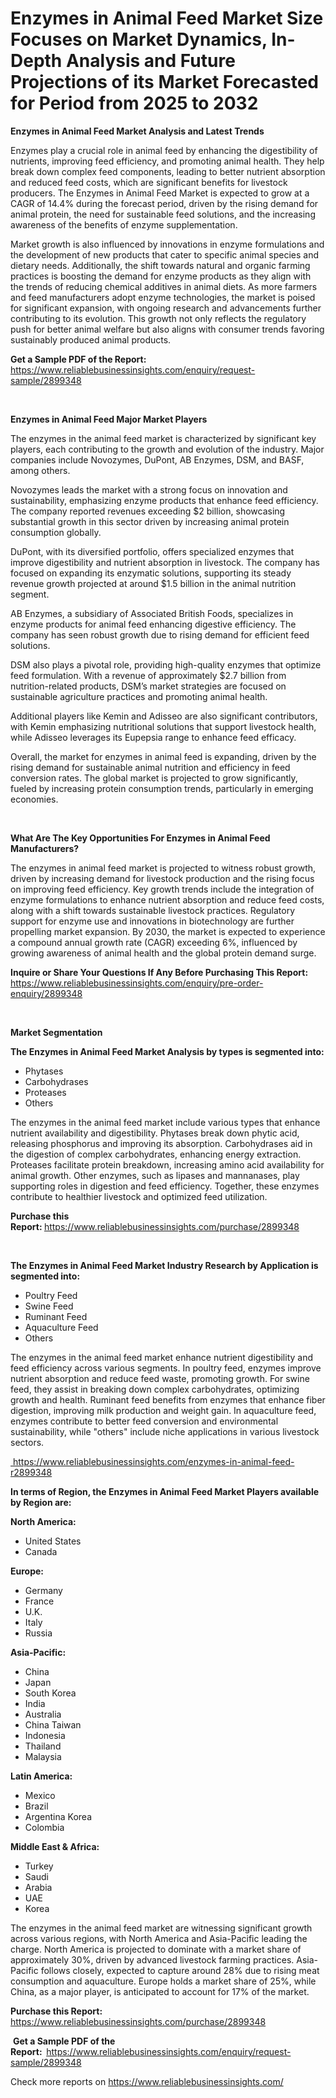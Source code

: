 <p><h1>Enzymes in Animal Feed Market Size Focuses on Market Dynamics, In-Depth Analysis and Future Projections of its Market Forecasted for Period from 2025 to 2032</h1></p><p><strong>Enzymes in Animal Feed Market Analysis and Latest Trends</strong></p>
<p><p>Enzymes play a crucial role in animal feed by enhancing the digestibility of nutrients, improving feed efficiency, and promoting animal health. They help break down complex feed components, leading to better nutrient absorption and reduced feed costs, which are significant benefits for livestock producers. The Enzymes in Animal Feed Market is expected to grow at a CAGR of 14.4% during the forecast period, driven by the rising demand for animal protein, the need for sustainable feed solutions, and the increasing awareness of the benefits of enzyme supplementation.</p><p>Market growth is also influenced by innovations in enzyme formulations and the development of new products that cater to specific animal species and dietary needs. Additionally, the shift towards natural and organic farming practices is boosting the demand for enzyme products as they align with the trends of reducing chemical additives in animal diets. As more farmers and feed manufacturers adopt enzyme technologies, the market is poised for significant expansion, with ongoing research and advancements further contributing to its evolution. This growth not only reflects the regulatory push for better animal welfare but also aligns with consumer trends favoring sustainably produced animal products.</p></p>
<p><strong>Get a Sample PDF of the Report:&nbsp;</strong> <a href="https://www.reliablebusinessinsights.com/enquiry/request-sample/2899348?utm_campaign=3105&utm_medium=2&utm_source=Github&utm_content=ia&utm_term=15032025&utm_id=enzymes-in-animal-feed">https://www.reliablebusinessinsights.com/enquiry/request-sample/2899348</a></p>
<p>&nbsp;</p>
<p><strong>Enzymes in Animal Feed Major Market Players</strong></p>
<p><p>The enzymes in the animal feed market is characterized by significant key players, each contributing to the growth and evolution of the industry. Major companies include Novozymes, DuPont, AB Enzymes, DSM, and BASF, among others.</p><p>Novozymes leads the market with a strong focus on innovation and sustainability, emphasizing enzyme products that enhance feed efficiency. The company reported revenues exceeding $2 billion, showcasing substantial growth in this sector driven by increasing animal protein consumption globally.</p><p>DuPont, with its diversified portfolio, offers specialized enzymes that improve digestibility and nutrient absorption in livestock. The company has focused on expanding its enzymatic solutions, supporting its steady revenue growth projected at around $1.5 billion in the animal nutrition segment.</p><p>AB Enzymes, a subsidiary of Associated British Foods, specializes in enzyme products for animal feed enhancing digestive efficiency. The company has seen robust growth due to rising demand for efficient feed solutions.</p><p>DSM also plays a pivotal role, providing high-quality enzymes that optimize feed formulation. With a revenue of approximately $2.7 billion from nutrition-related products, DSM’s market strategies are focused on sustainable agriculture practices and promoting animal health.</p><p>Additional players like Kemin and Adisseo are also significant contributors, with Kemin emphasizing nutritional solutions that support livestock health, while Adisseo leverages its Eupepsia range to enhance feed efficacy.</p><p>Overall, the market for enzymes in animal feed is expanding, driven by the rising demand for sustainable animal nutrition and efficiency in feed conversion rates. The global market is projected to grow significantly, fueled by increasing protein consumption trends, particularly in emerging economies.</p></p>
<p>&nbsp;</p>
<p><strong>What Are The Key Opportunities For Enzymes in Animal Feed Manufacturers?</strong></p>
<p><p>The enzymes in animal feed market is projected to witness robust growth, driven by increasing demand for livestock production and the rising focus on improving feed efficiency. Key growth trends include the integration of enzyme formulations to enhance nutrient absorption and reduce feed costs, along with a shift towards sustainable livestock practices. Regulatory support for enzyme use and innovations in biotechnology are further propelling market expansion. By 2030, the market is expected to experience a compound annual growth rate (CAGR) exceeding 6%, influenced by growing awareness of animal health and the global protein demand surge.</p></p>
<p><strong>Inquire or Share Your Questions If Any Before Purchasing This Report:</strong> <a href="https://www.reliablebusinessinsights.com/enquiry/pre-order-enquiry/2899348?utm_campaign=3105&utm_medium=2&utm_source=Github&utm_content=ia&utm_term=15032025&utm_id=enzymes-in-animal-feed">https://www.reliablebusinessinsights.com/enquiry/pre-order-enquiry/2899348</a></p>
<p>&nbsp;</p>
<p><strong>Market Segmentation</strong></p>
<p><strong>The Enzymes in Animal Feed Market Analysis by types is segmented into:</strong></p>
<p><ul><li>Phytases</li><li>Carbohydrases</li><li>Proteases</li><li>Others</li></ul></p>
<p><p>The enzymes in the animal feed market include various types that enhance nutrient availability and digestibility. Phytases break down phytic acid, releasing phosphorus and improving its absorption. Carbohydrases aid in the digestion of complex carbohydrates, enhancing energy extraction. Proteases facilitate protein breakdown, increasing amino acid availability for animal growth. Other enzymes, such as lipases and mannanases, play supporting roles in digestion and feed efficiency. Together, these enzymes contribute to healthier livestock and optimized feed utilization.</p></p>
<p><strong>Purchase this Report:&nbsp;</strong><a href="https://www.reliablebusinessinsights.com/purchase/2899348?utm_campaign=3105&utm_medium=2&utm_source=Github&utm_content=ia&utm_term=15032025&utm_id=enzymes-in-animal-feed">https://www.reliablebusinessinsights.com/purchase/2899348</a></p>
<p>&nbsp;</p>
<p><strong>The Enzymes in Animal Feed Market Industry Research by Application is segmented into:</strong></p>
<p><ul><li>Poultry Feed</li><li>Swine Feed</li><li>Ruminant Feed</li><li>Aquaculture Feed</li><li>Others</li></ul></p>
<p><p>The enzymes in the animal feed market enhance nutrient digestibility and feed efficiency across various segments. In poultry feed, enzymes improve nutrient absorption and reduce feed waste, promoting growth. For swine feed, they assist in breaking down complex carbohydrates, optimizing growth and health. Ruminant feed benefits from enzymes that enhance fiber digestion, improving milk production and weight gain. In aquaculture feed, enzymes contribute to better feed conversion and environmental sustainability, while "others" include niche applications in various livestock sectors.</p></p>
<p><a href="https://www.reliablebusinessinsights.com/enzymes-in-animal-feed-r2899348?utm_campaign=3105&utm_medium=2&utm_source=Github&utm_content=ia&utm_term=15032025&utm_id=enzymes-in-animal-feed">&nbsp;https://www.reliablebusinessinsights.com/enzymes-in-animal-feed-r2899348</a></p>
<p><strong>In terms of Region, the Enzymes in Animal Feed Market Players available by Region are:</strong></p>
<p>
    <p> <strong> North America: </strong>
        <ul>
            <li>United States</li>
            <li>Canada</li>
        </ul>
        </p> 
    <p> <strong> Europe: </strong>
        <ul>
            <li>Germany</li>
            <li>France</li>
            <li>U.K.</li>
            <li>Italy</li>
            <li>Russia</li>
        </ul>
        </p> 
    <p> <strong> Asia-Pacific: </strong>
        <ul>
            <li>China</li>
            <li>Japan</li>
            <li>South Korea</li>
            <li>India</li>
            <li>Australia</li>
            <li>China Taiwan</li>
            <li>Indonesia</li>
            <li>Thailand</li>
            <li>Malaysia</li>
        </ul>
        </p> 
    <p> <strong> Latin America: </strong>
        <ul>
            <li>Mexico</li>
            <li>Brazil</li>
            <li>Argentina Korea</li>
            <li>Colombia</li>
        </ul>
        </p> 
    <p> <strong> Middle East & Africa: </strong>
        <ul>
            <li>Turkey</li>
            <li>Saudi</li>
            <li>Arabia</li>
            <li>UAE</li>
            <li>Korea</li>
        </ul>
    </p>
    </p>
<p><p>The enzymes in the animal feed market are witnessing significant growth across various regions, with North America and Asia-Pacific leading the charge. North America is projected to dominate with a market share of approximately 30%, driven by advanced livestock farming practices. Asia-Pacific follows closely, expected to capture around 28% due to rising meat consumption and aquaculture. Europe holds a market share of 25%, while China, as a major player, is anticipated to account for 17% of the market.</p></p>
<p><strong>Purchase this Report: </strong><a href="https://www.reliablebusinessinsights.com/purchase/2899348?utm_campaign=3105&utm_medium=2&utm_source=Github&utm_content=ia&utm_term=15032025&utm_id=enzymes-in-animal-feed">https://www.reliablebusinessinsights.com/purchase/2899348</a></p>
<p>&nbsp;<strong>Get a Sample PDF of the Report:&nbsp;&nbsp;</strong><a href="https://www.reliablebusinessinsights.com/enquiry/request-sample/2899348?utm_campaign=3105&utm_medium=2&utm_source=Github&utm_content=ia&utm_term=15032025&utm_id=enzymes-in-animal-feed">https://www.reliablebusinessinsights.com/enquiry/request-sample/2899348</a></p>
<p><strong></strong></p>
<p>Check more reports on <a href="https://www.reliablebusinessinsights.com/?utm_campaign=3105&utm_medium=2&utm_source=Github&utm_content=ia&utm_term=15032025&utm_id=enzymes-in-animal-feed">https://www.reliablebusinessinsights.com/</a></p>